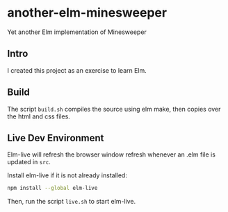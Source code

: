 # another-elm-minesweeper
Yet another Elm implementation of Minesweeper

## Intro
I created this project as an exercise to learn Elm.

## Build
The script `build.sh` compiles the source using elm make, then copies over
the html and css files.

## Live Dev Environment
Elm-live will refresh the browser window refresh whenever an .elm file is
updated in `src`.

Install elm-live if it is not already installed:
```bash
npm install --global elm-live
```

Then, run the script `live.sh` to start elm-live.
